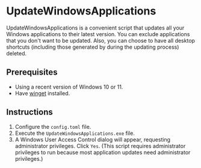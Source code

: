 # UpdateWindowsApplications

UpdateWindowsApplications is a convenient script that updates all your Windows applications to their latest version.
You can exclude applications that you don't want to be updated.
Also, you can choose to have all desktop shortcuts (including those generated by during the updating process) deleted.

## Prerequisites

- Using a recent version of Windows 10 or 11.
- Have [winget](https://learn.microsoft.com/en-us/windows/package-manager/winget/) installed.

## Instructions

1. Configure the `config.toml` file.
1. Execute the `UpdateWindowsApplications.exe` file.
1. A Windows User Access Control dialog will appear, requesting administrator privileges. Click `Yes`.
   (This script requires administrator privileges to run because most application updates need administrator privileges.)
